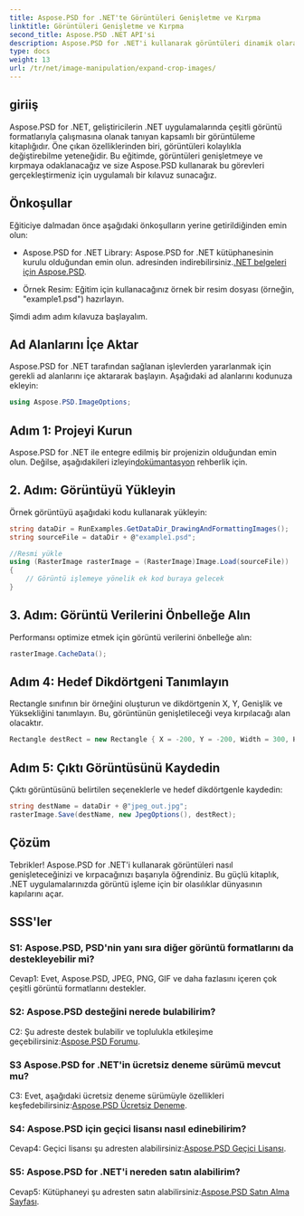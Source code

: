 ```yaml
---
title: Aspose.PSD for .NET'te Görüntüleri Genişletme ve Kırpma
linktitle: Görüntüleri Genişletme ve Kırpma
second_title: Aspose.PSD .NET API'si
description: Aspose.PSD for .NET'i kullanarak görüntüleri dinamik olarak nasıl genişleteceğinizi ve kırpacağınızı öğrenin. Sorunsuz görüntü işleme için adım adım kılavuzumuzu izleyin.
type: docs
weight: 13
url: /tr/net/image-manipulation/expand-crop-images/
---
```

## giriiş

Aspose.PSD for .NET, geliştiricilerin .NET uygulamalarında çeşitli görüntü formatlarıyla çalışmasına olanak tanıyan kapsamlı bir görüntüleme kitaplığıdır. Öne çıkan özelliklerinden biri, görüntüleri kolaylıkla değiştirebilme yeteneğidir. Bu eğitimde, görüntüleri genişletmeye ve kırpmaya odaklanacağız ve size Aspose.PSD kullanarak bu görevleri gerçekleştirmeniz için uygulamalı bir kılavuz sunacağız.

## Önkoşullar

Eğiticiye dalmadan önce aşağıdaki önkoşulların yerine getirildiğinden emin olun:

-  Aspose.PSD for .NET Library: Aspose.PSD for .NET kütüphanesinin kurulu olduğundan emin olun. adresinden indirebilirsiniz.[.NET belgeleri için Aspose.PSD](https://reference.aspose.com/psd/net/).

- Örnek Resim: Eğitim için kullanacağınız örnek bir resim dosyası (örneğin, "example1.psd") hazırlayın.

Şimdi adım adım kılavuza başlayalım.

## Ad Alanlarını İçe Aktar

Aspose.PSD for .NET tarafından sağlanan işlevlerden yararlanmak için gerekli ad alanlarını içe aktararak başlayın. Aşağıdaki ad alanlarını kodunuza ekleyin:

```csharp
using Aspose.PSD.ImageOptions;
```

## Adım 1: Projeyi Kurun

 Aspose.PSD for .NET ile entegre edilmiş bir projenizin olduğundan emin olun. Değilse, aşağıdakileri izleyin[dokümantasyon](https://reference.aspose.com/psd/net/) rehberlik için.

## 2. Adım: Görüntüyü Yükleyin

Örnek görüntüyü aşağıdaki kodu kullanarak yükleyin:

```csharp
string dataDir = RunExamples.GetDataDir_DrawingAndFormattingImages();
string sourceFile = dataDir + @"example1.psd";

//Resmi yükle
using (RasterImage rasterImage = (RasterImage)Image.Load(sourceFile))
{
    // Görüntü işlemeye yönelik ek kod buraya gelecek
}
```

## 3. Adım: Görüntü Verilerini Önbelleğe Alın

Performansı optimize etmek için görüntü verilerini önbelleğe alın:

```csharp
rasterImage.CacheData();
```

## Adım 4: Hedef Dikdörtgeni Tanımlayın

Rectangle sınıfının bir örneğini oluşturun ve dikdörtgenin X, Y, Genişlik ve Yüksekliğini tanımlayın. Bu, görüntünün genişletileceği veya kırpılacağı alan olacaktır.

```csharp
Rectangle destRect = new Rectangle { X = -200, Y = -200, Width = 300, Height = 300 };
```

## Adım 5: Çıktı Görüntüsünü Kaydedin

Çıktı görüntüsünü belirtilen seçeneklerle ve hedef dikdörtgenle kaydedin:

```csharp
string destName = dataDir + @"jpeg_out.jpg";
rasterImage.Save(destName, new JpegOptions(), destRect);
```

## Çözüm

Tebrikler! Aspose.PSD for .NET'i kullanarak görüntüleri nasıl genişleteceğinizi ve kırpacağınızı başarıyla öğrendiniz. Bu güçlü kitaplık, .NET uygulamalarınızda görüntü işleme için bir olasılıklar dünyasının kapılarını açar.

## SSS'ler

### S1: Aspose.PSD, PSD'nin yanı sıra diğer görüntü formatlarını da destekleyebilir mi?

Cevap1: Evet, Aspose.PSD, JPEG, PNG, GIF ve daha fazlasını içeren çok çeşitli görüntü formatlarını destekler.

### S2: Aspose.PSD desteğini nerede bulabilirim?

 C2: Şu adreste destek bulabilir ve toplulukla etkileşime geçebilirsiniz:[Aspose.PSD Forumu](https://forum.aspose.com/c/psd/34).

### S3 Aspose.PSD for .NET'in ücretsiz deneme sürümü mevcut mu?

 C3: Evet, aşağıdaki ücretsiz deneme sürümüyle özellikleri keşfedebilirsiniz:[Aspose.PSD Ücretsiz Deneme](https://releases.aspose.com/).

### S4: Aspose.PSD için geçici lisansı nasıl edinebilirim?

 Cevap4: Geçici lisansı şu adresten alabilirsiniz:[Aspose.PSD Geçici Lisansı](https://purchase.aspose.com/temporary-license/).

### S5: Aspose.PSD for .NET'i nereden satın alabilirim?

 Cevap5: Kütüphaneyi şu adresten satın alabilirsiniz:[Aspose.PSD Satın Alma Sayfası](https://purchase.aspose.com/buy).